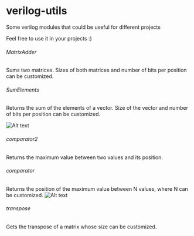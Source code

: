 # verilog-utils
Some verilog modules that could be useful for different projects

Feel free to use it in your projects :)


###### MatrixAdder
Sums two matrices. Sizes of both matrices and number of bits per position can be customized.

###### SumElements
Returns the sum of the elements of a vector. Size of the vector and number of bits per position can be customized.

![Alt text](relative/path/to/img.jpg?raw=true "Title")

###### comparator2
Returns the maximum value between two values and its position.


###### comparator
Returns the position of the maximum value between N values, where N can be customized.
![Alt text](relative/path/to/img.jpg?raw=true "Title")

###### transpose
Gets the transpose of a matrix whose size can be customized.

